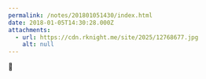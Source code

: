 ```yaml
---
permalink: /notes/201801051430/index.html
date: 2018-01-05T14:30:28.000Z
attachments:
  - url: https://cdn.rknight.me/site/2025/12768677.jpg
    alt: null
---
```


🌊
